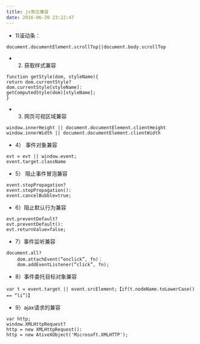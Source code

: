 ```yaml
---
title: js常见兼容
date: 2016-06-30 23:22:47
---
```

- 1)滚动条：
```
document.documentElement.scrollTop||document.body.scrollTop

```


- 2) 获取样式兼容

```
function getStyle(dom, styleName){
return dom.currentStyle?
dom.currentStyle[styleName]:
getComputedStyle(dom)[styleName];
}

```

- 3) 网页可视区域兼容
```
window.innerHeight || document.documentElement.clientHeight
window.innerWidth || document.documentElement.clientWidth

```
 
- 4） 事件对象兼容
```
evt = evt || window.event;
event.target.className
```

- 5） 阻止事件冒泡兼容
```
event.stopPropagation?
event.stopPropagation():
event.cancelBubble=true;
```

- 6）阻止默认行为兼容
```
evt.preventDefault?
evt.preventDefault():
evt.returnValue=false;
```
 
- 7）事件监听兼容
```
document.all?
    dom.attachEvent(“onclick”, fn)：
    dom.addEventListener(“click”, fn);
```

- 8）事件委托目标对象兼容

```
var t = event.target || event.srcElement;【if(t.nodeName.toLowerCase() == “li”)】
```
- 9）ajax请求的兼容
```
var http;
window.XMLHttpRequest?
http = new XMLHttpRequest():
http = new AtiveXObject('Microsoft.XMLHTTP');
````
  